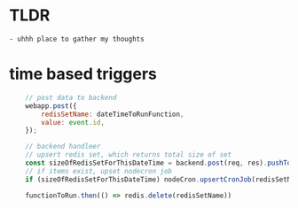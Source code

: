 # TLDR 
 	- uhhh place to gather my thoughts 

# time based triggers 
```js 
	// post data to backend
	webapp.post({ 
		redisSetName: dateTimeToRunFunction, 
		value: event.id,
	});

	// backend handleer
	// upsert redis set, which returns total size of set
	const sizeOfRedisSetForThisDateTime = backend.post(req, res).pushToRedis()
	// if items exist, upset nodecron job
	if (sizeOfRedisSetForThisDateTime) nodeCron.upsertCronJob(redisSetName, functionToRun)

	functionToRun.then(() => redis.delete(redisSetName))


```